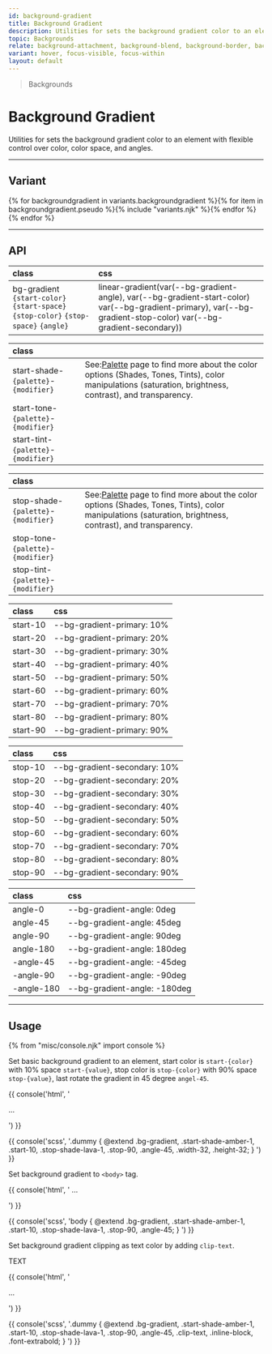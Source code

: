```yaml
---
id: background-gradient
title: Background Gradient
description: Utilities for sets the background gradient color to an element with flexible control over color, color space and angles.
topic: Backgrounds
relate: background-attachment, background-blend, background-border, background-color, background-opacity, background-position, background-repeat, background-size
variant: hover, focus-visible, focus-within
layout: default
---
```


> Backgrounds

# Background Gradient

Utilities for sets the background gradient color to an element with flexible control over color, color space, and angles.

---

## Variant

<div class="flex flex-gap-2 flex-wrap justify-start items-center">{% for backgroundgradient in variants.backgroundgradient %}{% for item in backgroundgradient.pseudo %}{% include "variants.njk" %}{% endfor %}{% endfor %}</div>

---

## API

| <span class="padding-x-3 padding-y-1 text-white bg-shade-granite-5 font-semibold curve-border-md">class</span> | <span class="padding-x-3 padding-y-1 text-white bg-shade-granite-5 font-semibold curve-border-md">css</span> |
|:--|:--|
| bg-gradient `{start-color}` `{start-space}` `{stop-color}` `{stop-space}` `{angle}` | linear-gradient(var(--bg-gradient-angle), var(--bg-gradient-start-color) var(--bg-gradient-primary), var(--bg-gradient-stop-color) var(--bg-gradient-secondary)) |

| <span class="padding-x-3 padding-y-1 text-white bg-shade-granite-5 font-semibold curve-border-md">class</span> | |
|:--|:--|
| start-shade-`{palette}`-`{modifier}` | <div class="padding-2 border-l-8 text-xs font-thin depth-tight-1"><span class="padding-r-1">See:</span><a class="text-underline font-semibold text-shade-teal-1 (hover)text-tont-teal-1" href="/getting-started-palette/">Palette</a> page to find more about the color options (Shades, Tones, Tints), color manipulations (saturation, brightness, contrast), and transparency.</div> |
| start-tone-`{palette}`-`{modifier}` | |
| start-tint-`{palette}`-`{modifier}` | |

| <span class="padding-x-3 padding-y-1 text-white bg-shade-granite-5 font-semibold curve-border-md">class</span> | |
|:--|:--|
| stop-shade-`{palette}`-`{modifier}` | <div class="padding-2 border-l-8 text-xs font-thin depth-tight-1"><span class="padding-r-1">See:</span><a class="text-underline font-semibold text-shade-teal-1 (hover)text-tont-teal-1" href="/getting-started-palette/">Palette</a> page to find more about the color options (Shades, Tones, Tints), color manipulations (saturation, brightness, contrast), and transparency.</div> |
| stop-tone-`{palette}`-`{modifier}` | |
| stop-tint-`{palette}`-`{modifier}` | |

| <span class="padding-x-3 padding-y-1 text-white bg-shade-granite-5 font-semibold curve-border-md">class</span> | <span class="padding-x-3 padding-y-1 text-white bg-shade-granite-5 font-semibold curve-border-md">css</span> |
|:--|:--|
| start-10 | --bg-gradient-primary: 10% |
| start-20 | --bg-gradient-primary: 20% |
| start-30 | --bg-gradient-primary: 30% |
| start-40 | --bg-gradient-primary: 40% |
| start-50 | --bg-gradient-primary: 50% |
| start-60 | --bg-gradient-primary: 60% |
| start-70 | --bg-gradient-primary: 70% |
| start-80 | --bg-gradient-primary: 80% |
| start-90 | --bg-gradient-primary: 90% |

| <span class="padding-x-3 padding-y-1 text-white bg-shade-granite-5 font-semibold curve-border-md">class</span> | <span class="padding-x-3 padding-y-1 text-white bg-shade-granite-5 font-semibold curve-border-md">css</span> |
|:--|:--|
| stop-10 | --bg-gradient-secondary: 10% |
| stop-20 | --bg-gradient-secondary: 20% |
| stop-30 | --bg-gradient-secondary: 30% |
| stop-40 | --bg-gradient-secondary: 40% |
| stop-50 | --bg-gradient-secondary: 50% |
| stop-60 | --bg-gradient-secondary: 60% |
| stop-70 | --bg-gradient-secondary: 70% |
| stop-80 | --bg-gradient-secondary: 80% |
| stop-90 | --bg-gradient-secondary: 90% |

| <span class="padding-x-3 padding-y-1 text-white bg-shade-granite-5 font-semibold curve-border-md">class</span> | <span class="padding-x-3 padding-y-1 text-white bg-shade-granite-5 font-semibold curve-border-md">css</span> |
|:--|:--|
| angle-0 | --bg-gradient-angle: 0deg |
| angle-45 | --bg-gradient-angle: 45deg |
| angle-90 | --bg-gradient-angle: 90deg |
| angle-180 | --bg-gradient-angle: 180deg |
| -angle-45 | --bg-gradient-angle: -45deg |
| -angle-90 | --bg-gradient-angle: -90deg |
| -angle-180 | --bg-gradient-angle: -180deg |

---

## Usage

{% from "misc/console.njk" import console %}

Set basic background gradient to an element, start color is `start-{color}` with 10% space `start-{value}`, stop color is `stop-{color}` with 90% space `stop-{value}`, last rotate the gradient in 45 degree `angel-45`.

<div class="padding-x-4 margin-y-4 margin-x-auto width-56">
  <div class="height-32 bg-gradient start-shade-amber-1 start-10 stop-shade-lava-1 stop-90 angle-45"></div>
</div>

{{ console('html',
'<div class="bg-gradient start-amber-4 start-10 stop-red-4 stop-90 angle-45 ... width-32 height-32">
    ...
  </div>
') }}

{{ console('scss',
'.dummy {
    @extend
      .bg-gradient,
      .start-shade-amber-1,
      .start-10,
      .stop-shade-lava-1,
      .stop-90,
      .angle-45,
      .width-32,
      .height-32;
}
') }}

Set background gradient to `<body>` tag.

{{ console('html',
'<body class="bg-gradient start-shade-amber-1 start-10 stop-shade-lava-1 stop-90 angle-45">
    ...
  </body>
') }}

{{ console('scss',
'body {
    @extend
      .bg-gradient,
      .start-shade-amber-1,
      .start-10,
      .stop-shade-lava-1,
      .stop-90,
      .angle-45;
}
') }}

Set background gradient clipping as text color by adding `clip-text`.

<div class="margin-y-2 margin-x-auto width-56">
  <div class="height-32 bg-gradient start-shade-amber-1 start-10 stop-shade-lava-1 stop-90 angle-45 clip-text inline-block text-xl-8 font-extrabold">
    TEXT
  </div>
</div>

{{ console('html',
'<div class="bg-gradient start-shade-amber-1 start-10 stop-shade-lava-1 stop-90 angle-45 clip-text ... inline-block ... font-extrabold">
    ...
  </div>
') }}

{{ console('scss',
'.dummy {
    @extend
      .bg-gradient,
      .start-shade-amber-1,
      .start-10,
      .stop-shade-lava-1,
      .stop-90,
      .angle-45,
      .clip-text,
      .inline-block,
      .font-extrabold;
}
') }}

